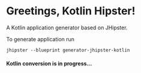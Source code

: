 # Greetings, Kotlin Hipster!

A Kotlin application generator based on JHipster.

To generate application run

`jhipster --blueprint generator-jhipster-kotlin`

#### Kotlin conversion is in progress...
